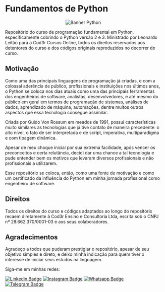 # Fundamentos de Python

<div style="display: flex; align-items: center; justify-content: center;">
<!-- ![Banner Python](https://www.python.org/static/img/python-logo.png) -->
    <img src="https://www.python.org/static/img/python-logo.png" alt="Banner Python">
</div>

Repositório do curso de programação fundamental em Python, especificamente cobrindo o Python versão 2 e 3. Ministrado por Leonardo Leitão para a Cod3r Cursos Online, todos os direitos reservados aos detentores do curso e dos códigos originais reproduzidos no decorrer do curso.

## Motivação

Como uma das principais linguagens de programação já criadas, e com a colossal aderência de público, profissionais e instituições nos últimos anos, o Python se coloca nos dias atuais como uma das principais ferramentas dos engenheiros de software, analistas, desenvolvedores, e até mesmo do público em geral em termos de programação de sistemas, análises de dados, aprendizado de máquina, automações, dentre muitos outros aspectos que essa tecnologia consegue assimilar.

Criada por Guido Von Rossum em meados de 1991, possui características muito similares às tecnologias que já tive contato de maneira precedente: o alto nível, o fato de ser interpretada e de script, imperativa, multiparadigma e com tipagem dinâmica.

Apesar de meu choque inicial por sua extrema facilidade, após vencer os preconceitos e certa relutância, decidi dar uma chance a tal tecnologia e pude entender bem os motivos que levaram diversos profissionais e não profissionais a utilizarem.

Esse repositório se coloca, então, como uma fonte de motivação e como um certificado da influência do Python em minha jornada profissional como engenheiro de software.

## Direitos

Todos os direitos do curso e códigos adaptados ao longo do repositório recaem diretamente à Cod3r Ensino e Consultoria Ltda, escrita sob o CNPJ nº 28.662.370/0001-03 e aos seus colaboradores.

## Agradecimentos

Agradeço a todos que puderam prestigiar o repositório, apesar de seu objetivo simples e direto, e deixo minha indicação para quem tiver o interesse de iniciar seus estudos na linguagem.

Siga-me em minhas redes: 

[![Linkedin Badge](https://img.shields.io/badge/LinkedIn-0077B5?style=for-the-badge&logo=linkedin&logoColor=white)](https://www.linkedin.com/in/eng-gabrielscardoso/)
[![Instagram Badge](https://img.shields.io/badge/Instagram-E4405F?style=for-the-badge&logo=instagram&logoColor=white)](https://instagram.com/eng.gabrielscardoso)
[![Whatsapp Badge](https://img.shields.io/badge/WhatsApp-25D366?style=for-the-badge&logo=whatsapp&logoColor=white)](https://wa.me/message/MIMKTQZXE6ABL1)
[![Telegram Badge](https://img.shields.io/badge/Telegram-2CA5E0?style=for-the-badge&logo=telegram&logoColor=white)](https://t.me/gabrielscardoso)
